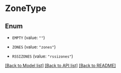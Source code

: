 # ZoneType

## Enum


* `EMPTY` (value: `""`)

* `ZONES` (value: `"zones"`)

* `RSSIZONES` (value: `"rssizones"`)


[[Back to Model list]](../README.md#documentation-for-models) [[Back to API list]](../README.md#documentation-for-api-endpoints) [[Back to README]](../README.md)


